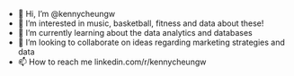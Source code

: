 - 👋 Hi, I’m @kennycheungw
- 👀 I’m interested in music, basketball, fitness and data about these!
- 🌱 I’m currently learning about the data analytics and databases
- 💞️ I’m looking to collaborate on ideas regarding marketing strategies and data
- 📫 How to reach me linkedin.com/r/kennycheungw

<!---
kennycheungw/kennycheungw is a ✨ special ✨ repository because its `README.md` (this file) appears on your GitHub profile.
You can click the Preview link to take a look at your changes.
--->

